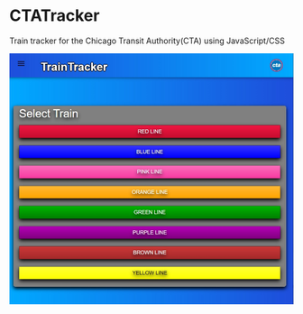 # CTATracker
 Train tracker for the Chicago Transit Authority(CTA) using JavaScript/CSS

![Alt text](appscreenshot.jpg?raw=true "Title")